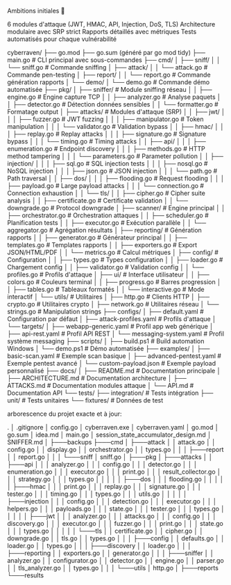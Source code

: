 Ambitions initiales 🎯

6 modules d'attaque (JWT, HMAC, API, Injection, DoS, TLS)
Architecture modulaire avec SRP strict
Rapports détaillés avec métriques
Tests automatisés pour chaque vulnérabilité

cyberraven/
├── go.mod
├── go.sum                              (généré par go mod tidy)
├── main.go                             # CLI principal avec sous-commandes
├── cmd/
│   ├── sniff/
│   │   └── sniff.go                    # Commande sniffing
│   ├── attack/
│   │   └── attack.go                   # Commande pen-testing
│   ├── report/
│   │   └── report.go                   # Commande génération rapports
│   └── demo/
│       └── demo.go                     # Commande démo automatisée
├── pkg/
│   ├── sniffer/                        # Module sniffing réseau
│   │   ├── engine.go                   # Engine capture TCP
│   │   ├── analyzer.go                 # Analyse paquets
│   │   ├── detector.go                 # Détection données sensibles
│   │   └── formatter.go                # Formatage output
│   ├── attacks/                        # Modules d'attaque (SRP)
│   │   ├── jwt/
│   │   │   ├── fuzzer.go               # JWT fuzzing
│   │   │   ├── manipulator.go          # Token manipulation
│   │   │   └── validator.go            # Validation bypass
│   │   ├── hmac/
│   │   │   ├── replay.go               # Replay attacks
│   │   │   ├── signature.go            # Signature bypass
│   │   │   └── timing.go               # Timing attacks
│   │   ├── api/
│   │   │   ├── enumeration.go          # Endpoint discovery
│   │   │   ├── methods.go              # HTTP method tampering
│   │   │   └── parameters.go           # Parameter pollution
│   │   ├── injection/
│   │   │   ├── sql.go                  # SQL injection tests
│   │   │   ├── nosql.go                # NoSQL injection
│   │   │   ├── json.go                 # JSON injection
│   │   │   └── path.go                 # Path traversal
│   │   ├── dos/
│   │   │   ├── flooding.go             # Request flooding
│   │   │   ├── payload.go              # Large payload attacks
│   │   │   └── connection.go           # Connection exhaustion
│   │   └── tls/
│   │       ├── cipher.go               # Cipher suite analysis
│   │       ├── certificate.go          # Certificate validation
│   │       └── downgrade.go            # Protocol downgrade
│   ├── scanner/                        # Engine principal
│   │   ├── orchestrator.go             # Orchestration attaques
│   │   ├── scheduler.go                # Planification tests
│   │   ├── executor.go                 # Exécution parallèle
│   │   └── aggregator.go               # Agrégation résultats
│   ├── reporting/                      # Génération rapports
│   │   ├── generator.go                # Générateur principal
│   │   ├── templates.go                # Templates rapports
│   │   ├── exporters.go                # Export JSON/HTML/PDF
│   │   └── metrics.go                  # Calcul métriques
│   ├── config/                         # Configuration
│   │   ├── types.go                    # Types configuration
│   │   ├── loader.go                   # Chargement config
│   │   ├── validator.go                # Validation config
│   │   └── profiles.go                 # Profils d'attaque
│   ├── ui/                             # Interface utilisateur
│   │   ├── colors.go                   # Couleurs terminal
│   │   ├── progress.go                 # Barres progression
│   │   ├── tables.go                   # Tableaux formatés
│   │   └── interactive.go              # Mode interactif
│   └── utils/                          # Utilitaires
│       ├── http.go                     # Clients HTTP
│       ├── crypto.go                   # Utilitaires crypto
│       ├── network.go                  # Utilitaires réseau
│       └── strings.go                  # Manipulation strings
├── configs/
│   ├── default.yaml                    # Configuration par défaut
│   ├── attack-profiles.yaml            # Profils d'attaque
│   └── targets/
│       ├── webapp-generic.yaml         # Profil app web générique
│       ├── api-rest.yaml               # Profil API REST
│       └── messaging-system.yaml       # Profil système messaging
├── scripts/
│   ├── build.ps1                       # Build automation Windows
│   └── demo.ps1                        # Démo automatisée
├── examples/
│   ├── basic-scan.yaml                 # Exemple scan basique
│   ├── advanced-pentest.yaml           # Exemple pentest avancé
│   └── custom-payload.json             # Exemple payload personnalisé
├── docs/
│   ├── README.md                       # Documentation principale
│   ├── ARCHITECTURE.md                 # Documentation architecture
│   ├── ATTACKS.md                      # Documentation modules attaque
│   └── API.md                          # Documentation API
└── tests/
    ├── integration/                    # Tests intégration
    ├── unit/                           # Tests unitaires
    └── fixtures/                       # Données de test

arborescence du projet exacte et à jour:

.
│   .gitignore
│   config.go
│   cyberraven.exe
│   cyberraven.yaml
│   go.mod
│   go.sum
│   idea.md
│   main.go
│   session_state_accumulator_design.md
│   SNIFFER.md
│
├───backups
├───cmd
│   ├───attack
│   │       attack.go
│   │       config.go
│   │       display.go
│   │       orchestrator.go
│   │       types.go
│   │
│   ├───report
│   │       report.go
│   │
│   └───sniff
│           sniff.go
│
├───pkg
│   ├───attacks
│   │   ├───api
│   │   │       analyzer.go
│   │   │       config.go
│   │   │       detector.go
│   │   │       enumeration.go
│   │   │       executor.go
│   │   │       print.go
│   │   │       result_collector.go
│   │   │       strategy.go
│   │   │       types.go
│   │   │
│   │   ├───dos
│   │   │       flooding.go
│   │   │
│   │   ├───hmac
│   │   │       print.go
│   │   │       replay.go
│   │   │       signature.go
│   │   │       tester.go
│   │   │       timing.go
│   │   │       types.go
│   │   │       utils.go
│   │   │
│   │   ├───injection
│   │   │       config.go
│   │   │       detection.go
│   │   │       executor.go
│   │   │       helpers.go
│   │   │       payloads.go
│   │   │       state.go
│   │   │       tester.go
│   │   │       types.go
│   │   │
│   │   ├───jwt
│   │   │       analyzer.go
│   │   │       attacks.go
│   │   │       config.go
│   │   │       discovery.go
│   │   │       executor.go
│   │   │       fuzzer.go
│   │   │       print.go
│   │   │       state.go
│   │   │       types.go
│   │   │
│   │   └───tls
│   │           certificate.go
│   │           cipher.go
│   │           downgrade.go
│   │           tls.go
│   │           types.go
│   │
│   ├───config
│   │       defaults.go
│   │       loader.go
│   │       types.go
│   │
│   ├───discovery
│   │       loader.go
│   │
│   ├───reporting
│   │       exporters.go
│   │       generator.go
│   │
│   ├───sniffer
│   │       analyzer.go
│   │       configurator.go
│   │       detector.go
│   │       engine.go
│   │       parser.go
│   │       tls_analyzer.go
│   │       types.go
│   │
│   └───utils
│           http.go
│
├───reports
└───results